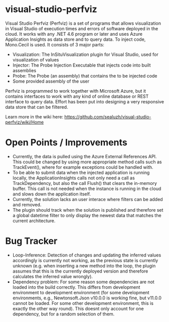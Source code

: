 # visual-studio-perfviz

Visual Studio Perfviz (Perfviz) is a set of programs that allows visualization in Visual Studio of execution times and errors of software deployed in the cloud. It works with any .NET 4.6 program or later and uses Azure Application Insights as data store and to query data. To inject code, Mono.Cecil is used. It consists of 3 major parts:

* Visualization: The InSituVisualization plugin for Visual Studio, used for visualization of values
* Injector: The Probe Injection Executable that injects code into built assemblies
* Probe: The Probe (an assembly) that contains the to be injected code
* Some provided assembly of the user 

Perfviz is programmed to work together with Microsoft Azure, but it contains interfaces to work with any kind of online database or REST interface to query data. Effort has been put into designing a very responsive data store that can be filtered.

Learn more in the wiki here: https://github.com/sealuzh/visual-studio-perfviz/wiki/Home

# Open Points / Improvements

* Currently, the data is pulled using the Azure External References API. This could be changed by using more appropriate method calls such as TrackEvent(), where for example exceptions could be handled with.
* To be able to submit data when the injected application is running locally, the ApplicationInsights calls not only need a call as TrackDependency, but also the call Flush() that clears the in-memory buffer. This call is not needed when the instance is running in the cloud and slows down the application itself.
* Currently, the solution lacks an user interace where filters can be added and removed.
* The plugin should track when the solution is published and therefore set a global datetime filter to only display the newest data that matches the current architecture.

# Bug Tracker

* Loop-Inference: Detection of changes and updating the inferred values accordingly is currently not working, as the previous state is currently unknown (e.g. when inserting a new method into the loop, the plugin assumes that this is the currently deployed version and therefore calculates the inferred value wrongly).
* Dependency problem: For some reason some dependencies are not loaded into the build correctly. This differs from development environment to development environment (for some development environments, e.g., Newtonsoft.Json v10.0.0 is working fine, but v11.0.0 cannot be loaded. For some other development environment, this is exactly the other way round). This doesnt only account for one dependency, but for a random selection of them.
